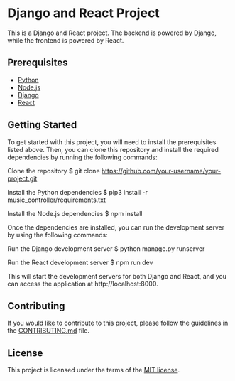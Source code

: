 # Django and React Project

This is a Django and React project. The backend is powered by Django, while the frontend is powered by React.

## Prerequisites

- [Python](https://www.python.org/)
- [Node.js](https://nodejs.org/)
- [Django](https://www.djangoproject.com/)
- [React](https://reactjs.org/)

## Getting Started

To get started with this project, you will need to install the prerequisites listed above. Then, you can clone this repository and install the required dependencies by running the following commands:

Clone the repository
$ git clone https://github.com/your-username/your-project.git

Install the Python dependencies
$ pip3 install -r music_controller/requirements.txt

Install the Node.js dependencies
$ npm install

Once the dependencies are installed, you can run the development server by using the following commands:

Run the Django development server
$ python manage.py runserver

Run the React development server
$ npm run dev

This will start the development servers for both Django and React, and you can access the application at http://localhost:8000.

## Contributing

If you would like to contribute to this project, please follow the guidelines in the [CONTRIBUTING.md](CONTRIBUTING.md) file.

## License

This project is licensed under the terms of the [MIT license](LICENSE.md).
